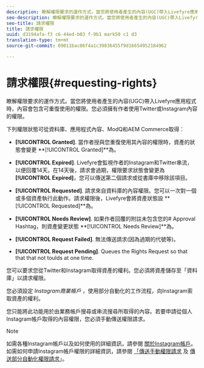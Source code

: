 ```yaml
---
description: 瞭解權限要求的運作方式。當您將使用者產生的內容(UGC)帶入Livefyre應用程式時，內容會包含可重復使用的權限。您必須擁有作者使用Twitter或Instagram內容的權限。
seo-description: 瞭解權限要求的運作方式。當您將使用者產生的內容(UGC)帶入Livefyre應用程式時，內容會包含可重復使用的權限。您必須擁有作者使用Twitter或Instagram內容的權限。
seo-title: 請求權限
title: 請求權限
uuid: d3194afa-f3 c6-44ed-b03 f-9b1 mark50 c1 d3
translation-type: tm+mt
source-git-commit: 09011bac06f4a1c39836455f9d16654952184962

---
```



# 請求權限{#requesting-rights}

瞭解權限要求的運作方式。當您將使用者產生的內容(UGC)帶入Livefyre應用程式時，內容會包含可重復使用的權限。您必須擁有作者使用Twitter或Instagram內容的權限。

下列權限狀態可從資料庫、應用程式內容、ModQ和AEM Commerce取得：

* **[!UICONTROL Granted]**. 當作者授與您重復使用其內容的權限時，資產的狀態會變更 **[!UICONTROL Granted]**為。

* **[!UICONTROL Expired]**. Livefyre會監視作者的Instagram和Twitter串流，以便回覆14天。在14天後，請求會過期，權限要求狀態會變更為 **[!UICONTROL Expired]**，您可以傳送第二個請求或從書庫中移除該項目。
* **[!UICONTROL Requested]**. 請求來自資料庫的內容權限。您可以一次對一個或多個資產執行此動作。請求權限後，Livefyre會將資產狀態設 **[!UICONTROL Requested]**為。
* **[!UICONTROL Needs Review]**. 如果作者回覆的附註未包含您的# Approval Hashtag，則資產變更狀態 **[!UICONTROL Needs Review]**為。

* **[!UICONTROL Request Failed]**. 無法傳送請求(因為過期的代號等)。
* **[!UICONTROL Request Pending]**. Queues the Rights Request so that that that not toulds at one time.

您可以要求您從Twitter和Instagram取得資產的權利。您必須將資產儲存至「資料庫」以請求權限。

您必須設定 *Instagram商業帳戶* ，使用部分自動化的工作流程，向Instagram索取資產的權利。

您只能將此功能用於由業務帳戶搜尋或串流搜尋所取得的內容。若要申請從個人Instagram帳戶取得的內容權限，您必須手動傳送權限請求。

>[!NOTE]
>
>如需各種Instagram帳戶以及如何使用的詳細資訊，請參閱 [關於Instagram帳戶](/help/using/c-users-creating-accounts-with-studio-access/t-configure-social-accout-instagram/c-about-instagram-accounts.md#c_about_instagram_accounts)。如需如何申請Instagram帳戶權限的詳細資訊，請參閱 [「傳送手動權限請求](/help/using/c-how-requesting-rights-works/c-send-instagram-manual-rights-request.md#c_send_instagram_manual_rights_request) 及 [傳送部分自動化權限請求](/help/using/c-how-requesting-rights-works/c-send-an-instagram-rights-request-from-the-library.md#c_send_an_instagram_rights_request_from_the_library)」。

